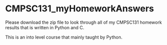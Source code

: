 # CMPSC131_myHomeworkAnswers

Please download the zip file to look through all of my CMPSC131 homework results that is written in Python and C.

This is an into level course that mainly taught by Python.
